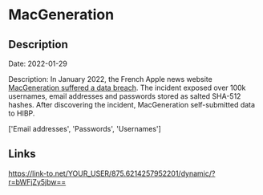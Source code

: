 # MacGeneration

## Description

Date: 2022-01-29

Description:
In January 2022, the French Apple news website <a href="https://www.macg.co/macgeneration/2022/02/macgeneration-victime-dune-attaque-informatique-127149" target="_blank" rel="noopener">MacGeneration suffered a data breach</a>. The incident exposed over 100k usernames, email addresses and passwords stored as salted SHA-512 hashes. After discovering the incident, MacGeneration self-submitted data to HIBP.


['Email addresses', 'Passwords', 'Usernames']

## Links

https://link-to.net/YOUR_USER/875.6214257952201/dynamic/?r=bWFjZy5jbw==